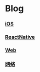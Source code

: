 # Blog

### [iOS](iOS/Tip.README.md)
### [ReactNative](ReactNative/RNREADME.md)
### [Web](web/WEB.README.md)
### [网络](NetWork/NWREADME.md)

